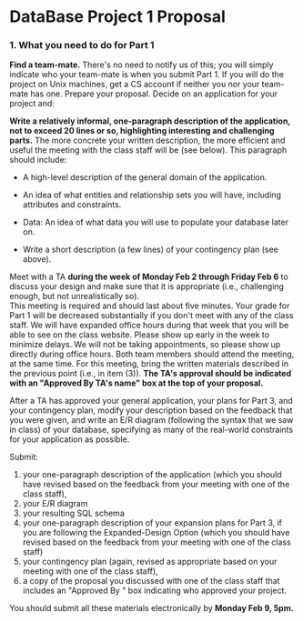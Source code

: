 # DataBase Project 1 Proposal


### 1. What you need to do for Part 1

**Find a team-mate.** 
There's no need to notify us of this; you will simply indicate who your team-mate is when you submit Part 1.
If you will do the project on Unix machines, get a CS account if neither you nor your team-mate has one.
Prepare your proposal. Decide on an application for your project and:
 
**Write a relatively informal, one-paragraph description of the application, not to exceed 20 lines or so, highlighting interesting and challenging parts.**  The more concrete your written description, the more efficient and useful the meeting with the class staff will be (see below). This paragraph should include:

* A high-level description of the general domain of the application. 


* An idea of what entities and relationship sets you will have, including attributes and constraints. 

*  Data: An idea of what data you will use to populate your database later on.
  
* Write a short description (a few lines) of your contingency plan (see above).
 

Meet with a TA **during the week of Monday Feb 2 through Friday Feb 6** to discuss your design and make sure that it is appropriate (i.e., challenging enough, but not unrealistically so).  
This meeting is required and should last about five minutes. Your grade for Part 1 will be decreased substantially if you don't meet with any of the class staff. We will have expanded office hours during that week that you will be able to see on the class website. Please show up early in the week to minimize delays. We will not be taking appointments, so please show up directly during office hours. Both team members should attend the meeting, at the same time. For this meeting, bring the written materials described in the previous point (i.e., in item (3)). **The TA's approval should be indicated with an "Approved By TA's name" box at the top of your proposal.** 
 
After a TA has approved your general application, your plans for Part 3, and your contingency plan, modify your description based on the feedback that you were given, and write an E/R diagram (following the syntax that we saw in class) of your database, specifying as many of the real-world constraints for your application as possible. 
 
Submit: 
1. your one-paragraph description of the application (which you should have revised based on the feedback from your meeting with one of the class staff), 
2.  your E/R diagram
3.  your resulting SQL schema
4.  your one-paragraph description of your expansion plans for Part 3, if you are following the Expanded-Design Option (which you should have revised based on the feedback from your meeting with one of the class staff)
5.   your contingency plan (again, revised as appropriate based on your meeting with one of the class staff), 
6.  a copy of the proposal you discussed with one of the class staff that includes an "Approved By <TA name>" box indicating who approved your project. 

You should submit all these materials electronically by **Monday Feb 9, 5pm.**
 

